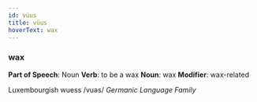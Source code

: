 ```yaml
---
id: vüus
title: vüus
hoverText: wax
---
```


### wax

**Part of Speech**: Noun
**Verb**: to be a wax
**Noun**: wax
**Modifier**: wax-related

Luxembourgish wuess /vuəs/
*Germanic Language Family*